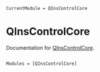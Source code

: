 ```@meta
CurrentModule = QInsControlCore
```

# QInsControlCore

Documentation for [QInsControlCore](https://github.com/FaresX/QInsControlCore.jl).

```@index
```

```@autodocs
Modules = [QInsControlCore]
```
